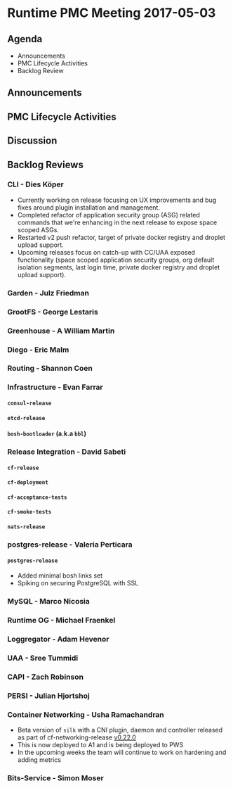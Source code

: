 # Runtime PMC Meeting 2017-05-03

## Agenda

* Announcements
* PMC Lifecycle Activities
* Backlog Review

## Announcements


## PMC Lifecycle Activities


## Discussion


## Backlog Reviews

### CLI - Dies Köper
- Currently working on release focusing on UX improvements and bug fixes around plugin installation and management.
- Completed refactor of application security group (ASG) related commands that we're enhancing in the next release to expose space scoped ASGs.
- Restarted v2 push refactor, target of private docker registry and droplet upload support.
- Upcoming releases focus on catch-up with CC/UAA exposed functionality (space scoped application security groups, org default isolation segments, last login time, private docker registry and droplet upload support).

### Garden - Julz Friedman

### GrootFS - George Lestaris


### Greenhouse - A William Martin


### Diego - Eric Malm


### Routing - Shannon Coen


### Infrastructure - Evan Farrar

#### `consul-release`


#### `etcd-release`

#### `bosh-bootloader` (a.k.a `bbl`)

### Release Integration - David Sabeti

#### `cf-release`

#### `cf-deployment`

#### `cf-acceptance-tests`

#### `cf-smoke-tests`

#### `nats-release`

### postgres-release - Valeria Perticara

#### `postgres-release`
- Added minimal bosh links set
- Spiking on securing PostgreSQL with SSL

### MySQL - Marco Nicosia

### Runtime OG - Michael Fraenkel

### Loggregator - Adam Hevenor

### UAA - Sree Tummidi

### CAPI - Zach Robinson

### PERSI - Julian Hjortshoj

### Container Networking - Usha Ramachandran
- Beta version of `silk` with a CNI plugin, daemon and controller released as part of cf-networking-release [v0.22.0](https://github.com/cloudfoundry-incubator/cf-networking-release/releases/tag/v0.22.0)
- This is now deployed to A1 and is being deployed to PWS
- In the upcoming weeks the team will continue to work on hardening and adding metrics 

### Bits-Service - Simon Moser
